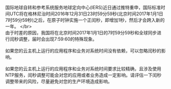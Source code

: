 国际地球自转和参考系统服务地球定向中心(IERS)近日通过推特重申，国际标准时间UTC将在格林尼治时间2016年12月31日23时59分59秒(北京时间2017年1月1日7时59分59秒)之后，在原子时钟实施一个正闰秒，即增加1秒，然后才会跨入新的一年。
&lt;/br&gt;
</br>
由于时差的原因，我国将在北京时间2017年1月1日的7时59分59秒和全球同步进行闰秒调整，届时会出现7:59:60的特殊现象。
</br>
</br>
如果您的云主机上运行的应用程序和业务对系统时间没有依赖，可以忽略闰秒的影响。
</br>
</br>
如果您的云主机上运行的应用程序和业务对系统时间要求比较精确，且涉及使用NTP服务，闰秒调整可能会对您的应用或者业务造成一定影响。请评估一下闰秒调整带来的风险，尽量避免对您的生产环境造成影响。
